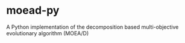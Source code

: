 # moead-py
A Python implementation of the decomposition based multi-objective evolutionary algorithm (MOEA/D)
